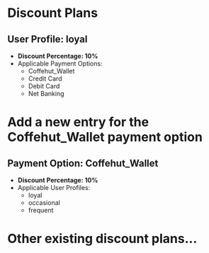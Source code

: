 # Discount Plans

## User Profile: loyal

- **Discount Percentage: 10%**
- Applicable Payment Options:
  - Coffehut_Wallet
  - Credit Card
  - Debit Card
  - Net Banking

# Add a new entry for the Coffehut_Wallet payment option

## Payment Option: Coffehut_Wallet

- **Discount Percentage: 10%**
- Applicable User Profiles:
  - loyal
  - occasional
  - frequent

# Other existing discount plans...
